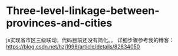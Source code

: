 # Three-level-linkage-between-provinces-and-cities
js实现省市区三级联动，代码目前还没有简化。。
详细步骤参考我的博客：https://blog.csdn.net/hzj1998/article/details/82834050
